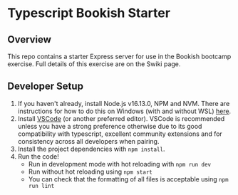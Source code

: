 # Typescript Bookish Starter

## Overview

This repo contains a starter Express server for use in the Bookish bootcamp exercise. Full details of this exercise are on the Swiki page.

## Developer Setup

1. If you haven't already, install Node.js v16.13.0, NPM and NVM. There are instructions for how to do this on Windows (with and without WSL) [here](https://docs.microsoft.com/en-us/windows/dev-environment/javascript/nodejs-overview).
2. Install [VSCode](https://code.visualstudio.com/download) (or another preferred editor). VSCode is recommended unless you have a strong preference otherwise due to its good compatibility with typescript, excellent community extensions and for consistency across all developers when pairing.
3. Install the project dependencies with `npm install`.
4. Run the code!
    - Run in development mode with hot reloading with `npm run dev`
    - Run without hot reloading using `npm start`
    - You can check that the formatting of all files is acceptable using `npm run lint`
